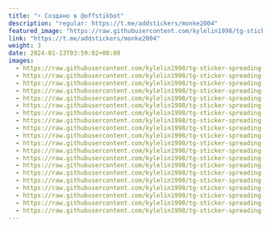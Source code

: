 ```yaml
---
title: "⚡️ Создано в @offstikbot"
description: "regular: https://t.me/addstickers/monke2004"
featured_image: "https://raw.githubusercontent.com/kylelin1998/tg-sticker-spreading-worldwide-images/main/img/50ec6121-3945-4054-9eac-9bc610b745b9.jpg"
link: "https://t.me/addstickers/monke2004"
weight: 3
date: 2024-01-13T03:59:02+08:00
images:
  - https://raw.githubusercontent.com/kylelin1998/tg-sticker-spreading-worldwide-images/main/img/50ec6121-3945-4054-9eac-9bc610b745b9.jpg
  - https://raw.githubusercontent.com/kylelin1998/tg-sticker-spreading-worldwide-images/main/img/60d61edd-2574-4788-8b99-0733551b7401.jpg
  - https://raw.githubusercontent.com/kylelin1998/tg-sticker-spreading-worldwide-images/main/img/900c5f0b-58bd-4aa0-831c-fad811d71866.jpg
  - https://raw.githubusercontent.com/kylelin1998/tg-sticker-spreading-worldwide-images/main/img/3d31a5fa-622c-4dca-99c0-9e622885cd46.jpg
  - https://raw.githubusercontent.com/kylelin1998/tg-sticker-spreading-worldwide-images/main/img/9fde21c6-2c83-4c04-aa5d-d7e8cb6e136b.jpg
  - https://raw.githubusercontent.com/kylelin1998/tg-sticker-spreading-worldwide-images/main/img/66dc7665-939e-4a42-be97-52c11d01f99c.jpg
  - https://raw.githubusercontent.com/kylelin1998/tg-sticker-spreading-worldwide-images/main/img/f5c43d96-ffb0-4afa-8188-7f9505ea4099.jpg
  - https://raw.githubusercontent.com/kylelin1998/tg-sticker-spreading-worldwide-images/main/img/a4cea815-9b9b-45bd-9a31-c5247c0fa472.jpg
  - https://raw.githubusercontent.com/kylelin1998/tg-sticker-spreading-worldwide-images/main/img/b1d0acb3-c472-4b50-9353-546789726242.jpg
  - https://raw.githubusercontent.com/kylelin1998/tg-sticker-spreading-worldwide-images/main/img/274ab2d5-aaac-461f-82b5-dfda59ac0abc.jpg
  - https://raw.githubusercontent.com/kylelin1998/tg-sticker-spreading-worldwide-images/main/img/a1da82dd-d1af-4ced-b342-ac1c3b959092.jpg
  - https://raw.githubusercontent.com/kylelin1998/tg-sticker-spreading-worldwide-images/main/img/b7eabc4d-dfdc-4c5f-b517-5010773e3396.jpg
  - https://raw.githubusercontent.com/kylelin1998/tg-sticker-spreading-worldwide-images/main/img/d8531a4a-18c8-459e-b3e7-a4bcba17a31c.jpg
  - https://raw.githubusercontent.com/kylelin1998/tg-sticker-spreading-worldwide-images/main/img/3daada0e-7d63-490e-892e-5baf5a0f2834.jpg
  - https://raw.githubusercontent.com/kylelin1998/tg-sticker-spreading-worldwide-images/main/img/50e1d405-185c-49c6-a475-85f8f358028e.jpg
  - https://raw.githubusercontent.com/kylelin1998/tg-sticker-spreading-worldwide-images/main/img/1bbab016-44df-41c9-9897-2cdb9f69fd94.jpg
  - https://raw.githubusercontent.com/kylelin1998/tg-sticker-spreading-worldwide-images/main/img/66d6500d-666b-445e-a071-7599d871d54d.jpg
  - https://raw.githubusercontent.com/kylelin1998/tg-sticker-spreading-worldwide-images/main/img/9a218681-3b87-4544-9998-eb223e67ab17.jpg
  - https://raw.githubusercontent.com/kylelin1998/tg-sticker-spreading-worldwide-images/main/img/70e7f135-135a-4201-8f78-ed5155ad0080.jpg
  - https://raw.githubusercontent.com/kylelin1998/tg-sticker-spreading-worldwide-images/main/img/6d846a7e-27bb-4f97-a3c0-18aa1ec42e1b.jpg
---
```

